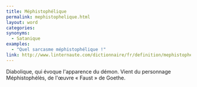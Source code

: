 ```yaml
---
title: Méphistophélique
permalink: mephistophelique.html
layout: word
categories:
synonyms:
  - Satanique
examples:
  - "Quel sarcasme méphistophélique !"
link: http://www.linternaute.com/dictionnaire/fr/definition/mephistophelique/
---
```


Diabolique, qui évoque l'apparence du démon. Vient du personnage Méphistophélès, de l'œuvre « Faust » de Goethe.

